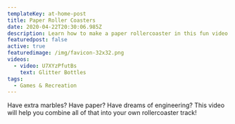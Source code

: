 ```yaml
---
templateKey: at-home-post
title: Paper Roller Coasters
date: 2020-04-22T20:30:06.985Z
description: Learn how to make a paper rollercoaster in this fun video!
featuredpost: false
active: true
featuredimage: /img/favicon-32x32.png
videos:
  - video: U7XYzPfutBs
    text: Glitter Bottles
tags:
  - Games & Recreation
---
```


Have extra marbles? Have paper? Have dreams of engineering? This video will help you combine all of that into your own rollercoaster track!
